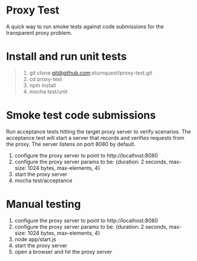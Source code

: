 Proxy Test
===========

<p>A quick way to run smoke tests against code submissions for the transparent proxy problem.</p>

Install and run unit tests
==========================

> 1. git clone git@github.com:sturnquest/proxy-test.git
> 2. cd proxy-test
> 3. npm install
> 4. mocha test/unit

Smoke test code submissions
===========================

<p>
Run acceptance tests hitting the target proxy server to verify scenarios. The acceptance test will start
a server that records and verifies requests from the proxy. The server listens on port 8080 by default.
</p>

1. configure the proxy server to point to http://localhost:8080
2. configure the proxy server params to be: {duration: 2 seconds, max-size: 1024 bytes, max-elements, 4}
3. start the proxy server
4. mocha test/acceptance

Manual testing
===========================

1. configure the proxy server to point to http://localhost:8080
2. configure the proxy server params to be: {duration: 2 seconds, max-size: 1024 bytes, max-elements, 4}
3. node app/start.js
4. start the proxy server
5. open a browser and hit the proxy server

